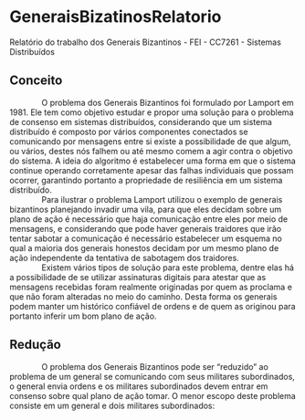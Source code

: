 # GeneraisBizatinosRelatorio
Relatório do trabalho dos Generais Bizantinos - FEI - CC7261 - Sistemas Distribuídos  

## Conceito
&emsp;&emsp;&emsp;&emsp;O problema dos Generais Bizantinos foi formulado por Lamport em 1981. Ele tem como objetivo estudar e propor uma solução para o problema de consenso em sistemas distribuídos, considerando que um sistema distribuído é composto por vários componentes conectados se comunicando por mensagens entre si existe a possibilidade de que algum, ou vários, destes nós falhem ou até mesmo comem a agir contra o objetivo do sistema. A ideia do algoritmo é estabelecer uma forma em que o sistema continue operando corretamente apesar das falhas individuais que possam ocorrer, garantindo portanto a propriedade de resiliência em um sistema distribuído.<br>
&emsp;&emsp;&emsp;&emsp;Para ilustrar o problema Lamport utilizou o exemplo de generais bizantinos planejando invadir uma vila, para que eles decidam sobre um plano de ação é necessário que haja comunicação entre eles por meio de mensagens, e considerando que pode haver generais traidores que irão tentar sabotar a comunicação é necessário estabelecer um esquema no qual a maioria dos generais honestos decidam por um mesmo plano de ação independente da tentativa de sabotagem dos traidores.<br>
&emsp;&emsp;&emsp;&emsp;Existem vários tipos de solução para este problema, dentre elas há a possibilidade de se utilizar assinaturas digitais para atestar que as mensagens recebidas foram realmente originadas por quem as proclama e que não foram alteradas no meio do caminho. Desta forma os generais podem manter um histórico confiável de ordens e de quem as originou para portanto inferir um bom plano de ação.<br>
  
## Redução
&emsp;&emsp;&emsp;&emsp;O problema dos Generais Bizantinos pode ser “reduzido” ao problema de um general se comunicando com seus militares subordinados, o general envia ordens e os militares subordinados devem entrar em consenso sobre qual plano de ação tomar. O menor escopo deste problema consiste em um general e dois militares subordinados:

